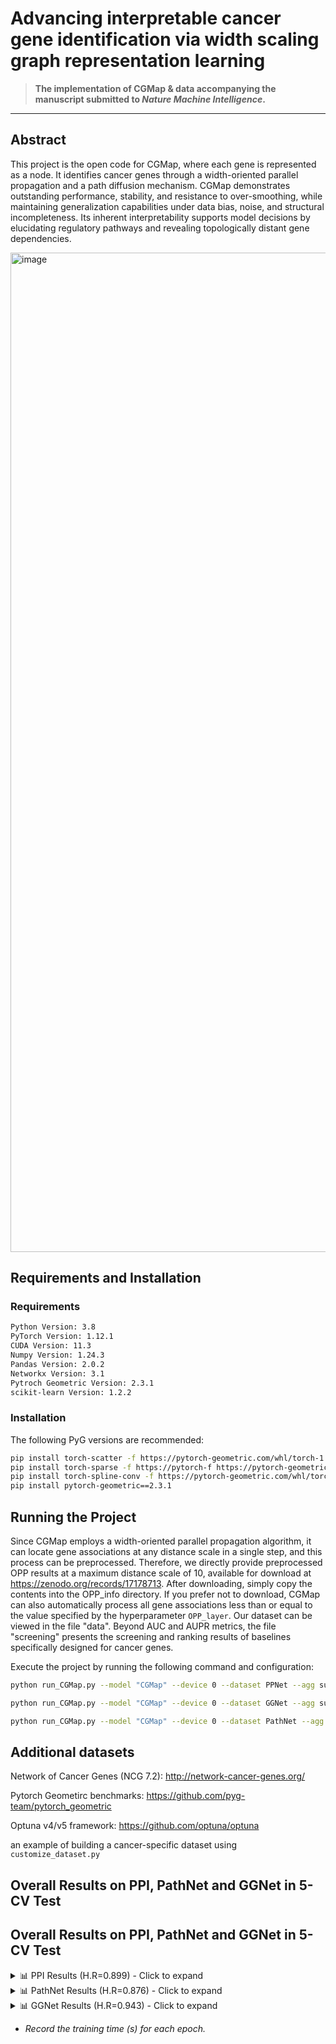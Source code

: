 # Advancing interpretable cancer gene identification via width scaling graph representation learning

>  **The implementation of CGMap & data accompanying the manuscript submitted to _Nature Machine Intelligence_.**   

---

## Abstract
This project is the open code for CGMap, where each gene is represented as a node. It identifies cancer genes through a width-oriented parallel propagation and a path diffusion mechanism. CGMap demonstrates outstanding performance, stability, and resistance to over-smoothing, while maintaining generalization capabilities under data bias, noise, and structural incompleteness. Its inherent interpretability supports model decisions by elucidating regulatory pathways and revealing topologically distant gene dependencies.

<img width="2117" height="1599" alt="image" src="https://github.com/user-attachments/assets/b91dacd9-44f4-414c-ae57-80401ac5bb2b" />



## Requirements and Installation  

### Requirements
```bash
Python Version: 3.8
PyTorch Version: 1.12.1
CUDA Version: 11.3
Numpy Version: 1.24.3
Pandas Version: 2.0.2
Networkx Version: 3.1
Pytroch Geometric Version: 2.3.1
scikit-learn Version: 1.2.2
```

### Installation
The following PyG versions are recommended:
```bash
pip install torch-scatter -f https://pytorch-geometric.com/whl/torch-1.12.1+cu113.html
pip install torch-sparse -f https://pytorch-f https://pytorch-geometric.com/whl/torch-1.12.1+cu113.html
pip install torch-spline-conv -f https://pytorch-geometric.com/whl/torch-1.12.1+cu113.html
pip install pytorch-geometric==2.3.1
```

## Running the Project
Since CGMap employs a width-oriented parallel propagation algorithm, it can locate gene associations at any distance scale in a single step, and this process can be preprocessed. Therefore, we directly provide preprocessed OPP results at a maximum distance scale of 10, available for download at https://zenodo.org/records/17178713. After downloading, simply copy the contents into the OPP_info directory. If you prefer not to download, CGMap can also automatically process all gene associations less than or equal to the value specified by the hyperparameter `OPP_layer`. Our dataset can be viewed in the file "data". Beyond AUC and AUPR metrics, the file "screening" presents the screening and ranking results of baselines specifically designed for cancer genes.

Execute the project by running the following command and configuration:
```bash
python run_CGMap.py --model "CGMap" --device 0 --dataset PPNet --agg sum --theta 0.9 --alpha 0.45 --gamma 6.0
```
```bash
python run_CGMap.py --model "CGMap" --device 0 --dataset GGNet --agg sum --i_w 0.51 0.5 0.1 1.1 --lr 0.00046 --dropout 0.49 --epoch 2500 --hidden 101 --w_decay 3.7e-06 
```
```bash
python run_CGMap.py --model "CGMap" --device 0 --dataset PathNet --agg sum --i_w 0.2 0.1 0.006 2.5 --lr 0.00072 --dropout 0.61 --alpha 0.37 --gamma 5 --epoch 1900 --w_decay 2.7e-07
```

## Additional datasets
Network of Cancer Genes (NCG 7.2):
http://network-cancer-genes.org/

Pytorch Geometirc benchmarks:
https://github.com/pyg-team/pytorch_geometric

Optuna v4/v5 framework:
https://github.com/optuna/optuna

an example of building a cancer-specific dataset using `customize_dataset.py`

## Overall Results on PPI, PathNet and GGNet in 5-CV Test





## Overall Results on PPI, PathNet and GGNet in 5-CV Test

<details>
<summary>📊 PPI Results (H.R=0.899) - Click to expand</summary>
  
| Method | AUC | AUPR | TIME* | Method | AUC | AUPR | TIME* |
|:-------|:---:|:---:|:---:|:-------|:---:|:---:|:---:|
| GCN | 80.10 | 72.08 | 0.0140 | ARMAGNN | 79.42 | <u>78.98</u> | 0.0103 |
| GAT | 77.77 | 69.29 | 0.0192 | TAGCN | 82.58 | 78.50 | 0.0108 |
| GATv2 | 80.64 | 73.17 | 0.0495 | PMLP | 65.80 | 47.86 | **0.0023** |
| ChebNet | 81.14 | 75.62 | 0.0145 | AGNN | 80.61 | 72.56 | 0.0161 |
| JKNet | 81.22 | 75.15 | 0.0195 | EMOGI | 81.92 | 75.72 | 0.0150 |
| MTGCN | <u>82.88</u> | 78.75 | 0.9344 | CGMega | 80.49 | 76.16 | 0.0214 |
| **CGMap** | **87.07** | **83.95** | <u>0.0065</u> | | | | |

</details>

<details>
<summary>📊 PathNet Results (H.R=0.876) - Click to expand</summary>

| Method | AUC | AUPR | TIME* | Method | AUC | AUPR | TIME* |
|:-------|:---:|:---:|:---:|:-------|:---:|:---:|:---:|
| GCN | 79.64 | 76.83 | 0.0059 | ARMAGNN | 79.98 | 82.12 | 0.0072 |
| GAT | 74.95 | 71.71 | 0.0113 | TAGCN | 84.39 | 82.68 | 0.0079 |
| GATv2 | 78.86 | 73.42 | 0.0197 | PMLP | 55.86 | 49.78 | **0.0023** |
| ChebNet | 82.37 | 81.48 | 0.0098 | AGNN | 78.50 | 70.21 | 0.0082 |
| JKNet | 80.04 | 75.24 | 0.0108 | EMOGI | 82.48 | 81.64 | 0.0980 |
| MTGCN | <u>84.43</u> | <u>82.86</u> | 0.2980 | CGMega | 80.23 | 78.51 | 0.0157 |
| **CGMap** | **86.01** | **85.23** | <u>0.0053</u> | | | | |

</details>

<details>
<summary>📊 GGNet Results (H.R=0.943) - Click to expand</summary>

| Method | AUC | AUPR | TIME* | Method | AUC | AUPR | TIME* |
|:-------|:---:|:---:|:---:|:-------|:---:|:---:|:---:|
| GCN | 61.17 | 50.46 | 0.0238 | ARMAGNN | 75.01 | 73.79 | 0.0172 |
| GAT | 60.20 | 47.57 | 0.0342 | TAGCN | <u>81.34</u> | <u>75.65</u> | 0.0206 |
| GATv2 | 68.37 | 57.16 | 0.0994 | PMLP | 57.44 | 45.97 | **0.0023** |
| ChebNet | 78.28 | 71.50 | 0.0255 | AGNN | 70.35 | 58.82 | 0.0300 |
| JKNet | 64.84 | 55.85 | 0.0357 | EMOGI | 78.73 | 72.69 | 0.0258 |
| MTGCN | 81.18 | 73.70 | 2.0766 | CGMega | 78.29 | 71.63 | 0.0205 |
| **CGMap** | **85.68** | **81.15** | <u>0.0057</u> | | | | |

</details>

* *Record the training time (s) for each epoch.*
